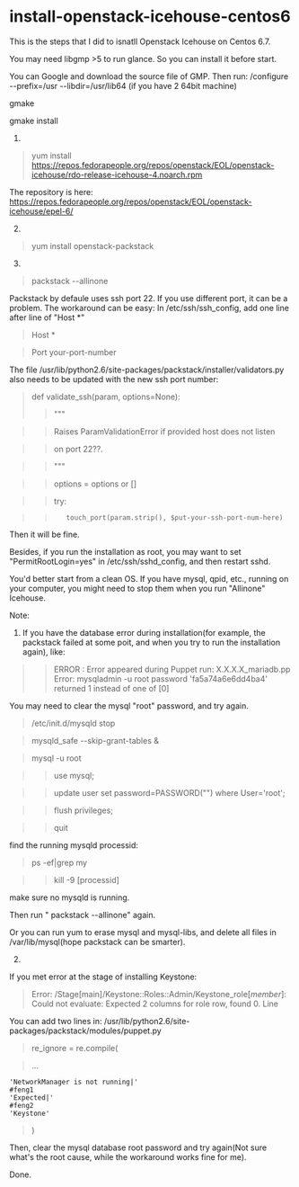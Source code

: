 # install-openstack-icehouse-centos6

This is the steps that I did to isnatll Openstack Icehouse on Centos 6.7.

You may need libgmp >5 to run glance. So you can install it before start.

You can Google  and download the source file of GMP. Then run:
  /configure --prefix=/usr --libdir=/usr/lib64  (if you have 2 64bit machine)
  
  gmake
  
  gmake install
  
1. 
> yum install https://repos.fedorapeople.org/repos/openstack/EOL/openstack-icehouse/rdo-release-icehouse-4.noarch.rpm

The repository is here: https://repos.fedorapeople.org/repos/openstack/EOL/openstack-icehouse/epel-6/

2. 
> yum install openstack-packstack

3.

>packstack --allinone

Packstack by defaule uses ssh port 22. If you use different port, it can be a problem. The workaround can be easy:
In /etc/ssh/ssh_config, add one line after line of "Host *"

>Host *
 
 >    Port your-port-number

The file /usr/lib/python2.6/site-packages/packstack/installer/validators.py also needs to be updated with the new ssh port number:

>def validate_ssh(param, options=None):
>>    """

>>    Raises ParamValidationError if provided host does not listen

>>    on port 22??.

>>    """

>>    options = options or []

>>    try:

>>        touch_port(param.strip(), $put-your-ssh-port-num-here)

Then it will be fine.

Besides, if you run the installation as root, you may want to set "PermitRootLogin=yes" in /etc/ssh/sshd_config, and then restart sshd.

You'd better start from a clean OS. If you have mysql, qpid, etc., running on your computer, you might need to stop them when you run "Allinone" Icehouse.


Note:

1. If you have the database error during installation(for example, the packstack failed at some poit, and when you try to run the installation again), like:

>>ERROR : Error appeared during Puppet run: X.X.X.X_mariadb.pp
>>Error: mysqladmin -u root  password 'fa5a74a6e6dd4ba4' returned 1 instead of one of [0]

You may need to clear the mysql "root" password, and try again.

>/etc/init.d/mysqld stop

>mysqld_safe --skip-grant-tables &

>mysql -u root

>>use mysql;

>>update user set password=PASSWORD("") where User='root';

>>flush privileges;

>>quit

find the running mysqld processid:

>ps -ef|grep my

>>kill -9 [processid]

make sure no mysqld is running.

Then run " packstack --allinone" again.

Or you can run yum to erase mysql and mysql-libs, and delete all files in /var/lib/mysql(hope packstack can be smarter).

2.

If you met error at the stage of installing Keystone:

>Error: /Stage[main]/Keystone::Roles::Admin/Keystone_role[_member_]: Could not evaluate: Expected 2 columns for role row, found 0. Line

You can add two lines in: /usr/lib/python2.6/site-packages/packstack/modules/puppet.py

>re_ignore = re.compile(

>...

    'NetworkManager is not running|'
    #feng1
    'Expected|'
    #feng2
    'Keystone'
>)

Then, clear the mysql database root password and try again(Not sure what's the root cause, while the workaround works fine for me).

Done.


